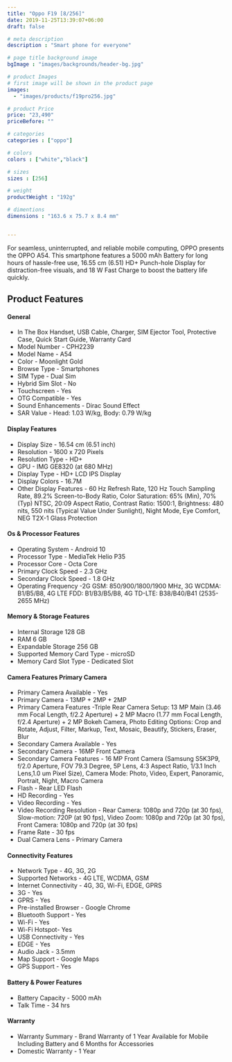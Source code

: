 ```yaml
---
title: "Oppo F19 [8/256]"
date: 2019-11-25T13:39:07+06:00
draft: false

# meta description
description : "Smart phone for everyone"

# page title background image
bgImage : "images/backgrounds/header-bg.jpg"

# product Images
# first image will be shown in the product page
images:
  - "images/products/f19pro256.jpg"

# product Price
price: "23,490"
priceBefore: ""

# categories
categories : ["oppo"]

# colors 
colors : ["white","black"]

# sizes
sizes : [256]

# weight
productWeight : "192g"

# dimentions
dimensions : "163.6 x 75.7 x 8.4 mm"


---
```


For seamless, uninterrupted, and reliable mobile computing, OPPO presents the OPPO A54. This smartphone features a 5000 mAh Battery for long hours of hassle-free use, 16.55 cm (6.51) HD+ Punch-hole Display for distraction-free visuals, and 18 W Fast Charge to boost the battery life quickly.


## Product Features

#### General
* In The Box Handset, USB Cable, Charger, SIM Ejector Tool, Protective Case, Quick Start Guide, Warranty Card
* Model Number - CPH2239
* Model Name - A54
* Color - Moonlight Gold
* Browse Type - Smartphones
* SIM Type - Dual Sim
* Hybrid Sim Slot - No
* Touchscreen - Yes
* OTG Compatible - Yes
* Sound Enhancements - Dirac Sound Effect
* SAR Value - Head: 1.03 W/kg, Body: 0.79 W/kg

#### Display Features
* Display Size - 16.54 cm (6.51 inch)
* Resolution - 1600 x 720 Pixels
* Resolution Type - HD+
* GPU - IMG GE8320 (at 680 MHz)
* Display Type - HD+ LCD IPS Display
* Display Colors - 16.7M
* Other Display Features - 60 Hz Refresh Rate, 120 Hz Touch Sampling Rate, 89.2% Screen-to-Body Ratio, Color Saturation: 65% (Min), 70% (Typ) NTSC, 20:09 Aspect Ratio, Contrast Ratio: 1500:1, Brightness: 480 nits, 550 nits (Typical Value Under Sunlight), Night Mode, Eye Comfort, NEG T2X-1 Glass Protection

#### Os & Processor Features
* Operating System - Android 10
* Processor Type - MediaTek Helio P35
* Processor Core - Octa Core
* Primary Clock Speed - 2.3 GHz
* Secondary Clock Speed - 1.8 GHz
* Operating Frequency -2G GSM: 850/900/1800/1900 MHz, 3G WCDMA: B1/B5/B8, 4G LTE FDD: B1/B3/B5/B8, 4G TD-LTE: B38/B40/B41 (2535-2655 MHz)
 
#### Memory & Storage Features
* Internal Storage 128 GB
* RAM 6 GB
* Expandable Storage 256 GB
* Supported Memory Card Type - microSD
* Memory Card Slot Type - Dedicated Slot
 


#### Camera Features Primary Camera
* Primary Camera Available - Yes
* Primary Camera - 13MP + 2MP + 2MP
* Primary Camera Features -Triple Rear Camera Setup: 13 MP Main (3.46 mm Focal Length, f/2.2 Aperture) + 2 MP Macro (1.77 mm Focal Length, f/2.4 Aperture) + 2 MP Bokeh Camera, Photo Editing Options: Crop and Rotate, Adjust, Filter, Markup, Text, Mosaic, Beautify, Stickers, Eraser, Blur
* Secondary Camera Available - Yes
* Secondary Camera - 16MP Front Camera
* Secondary Camera Features - 16 MP Front Camera (Samsung S5K3P9, f/2.0 Aperture, FOV 79.3 Degree, 5P Lens, 4:3 Aspect Ratio, 1/3.1 Inch Lens,1.0 um Pixel Size), Camera Mode: Photo, Video, Expert, Panoramic, Portrait, Night, Macro Camera
* Flash - Rear LED Flash
* HD Recording - Yes
* Video Recording - Yes
* Video Recording Resolution - Rear Camera: 1080p and 720p (at 30 fps), Slow-motion: 720P (at 90 fps), Video Zoom: 1080p and 720p (at 30 fps), Front Camera: 1080p and 720p (at 30 fps)
* Frame Rate - 30 fps
* Dual Camera Lens - Primary Camera

#### Connectivity Features
* Network Type - 4G, 3G, 2G
* Supported Networks - 4G LTE, WCDMA, GSM
* Internet Connectivity - 4G, 3G, Wi-Fi, EDGE, GPRS
* 3G - Yes
* GPRS - Yes
* Pre-installed Browser - Google Chrome
* Bluetooth Support - Yes
* Wi-Fi - Yes
* Wi-Fi Hotspot- Yes
* USB Connectivity - Yes
* EDGE - Yes
* Audio Jack - 3.5mm
* Map Support - Google Maps
* GPS Support - Yes

#### Battery & Power Features
* Battery Capacity - 5000 mAh
* Talk Time - 34 hrs

#### Warranty 
* Warranty Summary - Brand Warranty of 1 Year Available for Mobile Including Battery and 6 Months for Accessories
* Domestic Warranty - 1 Year